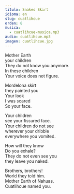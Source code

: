 ```yaml
---
titulo: Snakes Skirt
idioma: en
slug: cuatlihcue
orden: 8
musica: 
  - cuatlihcue-musica.mp3
audio: cuatlihcue.mp3
imagen: cuatlihcue.jpg
---
```


Mother Earth<br>
your children<br>
They do not know you anymore.<br>
In these children<br>
Your voice does not figure.<br>

Mordelona skirt<br>
they painted you<br>
Your look<br>
I was scared<br>
So your face.<br>

Your children<br>
see your fissured face.<br>
Your children do not see<br>
wherever your dribble<br>
everywhere you vomited.<br>

How will they know<br>
Do you exhale?<br>
They do not even see you<br>
they leave you naked.<br>

Brothers, brothers!<br>
World they told him.<br>
Mother Earth of Nahuas.<br>
Cuatlihcue named you.<br>
